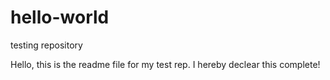 # hello-world
testing repository

Hello, this is the readme file for my test rep. I hereby declear this complete!
